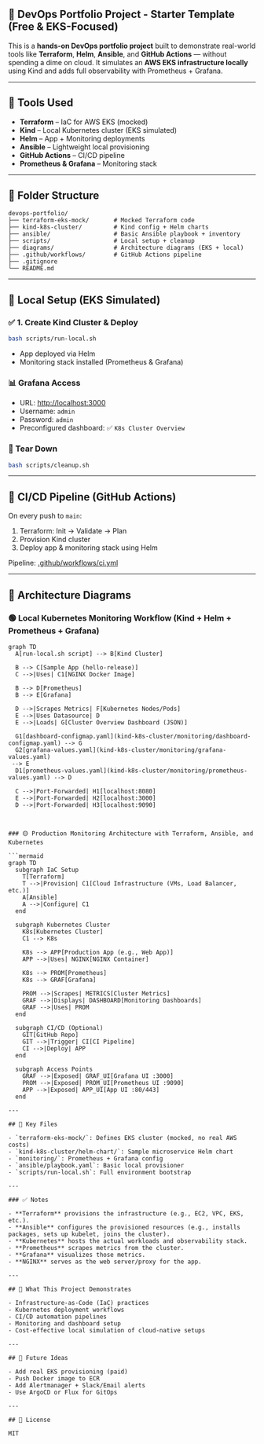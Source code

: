## 💼 DevOps Portfolio Project - Starter Template (Free & EKS-Focused)

This is a **hands-on DevOps portfolio project** built to demonstrate real-world tools like **Terraform**, **Helm**, **Ansible**, and **GitHub Actions** — without spending a dime on cloud. It simulates an **AWS EKS infrastructure locally** using Kind and adds full observability with Prometheus + Grafana.

---

## 🧰 Tools Used

- **Terraform** – IaC for AWS EKS (mocked)
- **Kind** – Local Kubernetes cluster (EKS simulated)
- **Helm** – App + Monitoring deployments
- **Ansible** – Lightweight local provisioning
- **GitHub Actions** – CI/CD pipeline
- **Prometheus & Grafana** – Monitoring stack

---

## 📁 Folder Structure

```
devops-portfolio/
├── terraform-eks-mock/       # Mocked Terraform code
├── kind-k8s-cluster/         # Kind config + Helm charts
├── ansible/                  # Basic Ansible playbook + inventory
├── scripts/                  # Local setup + cleanup
├── diagrams/                 # Architecture diagrams (EKS + local)
├── .github/workflows/        # GitHub Actions pipeline
├── .gitignore
└── README.md
```

---

## 🚀 Local Setup (EKS Simulated)

### ✅ 1. Create Kind Cluster & Deploy

```bash
bash scripts/run-local.sh
```

- App deployed via Helm  
- Monitoring stack installed (Prometheus & Grafana)

### 📊 Grafana Access

- URL: [http://localhost:3000](http://localhost:3000)  
- Username: `admin`  
- Password: `admin`  
- Preconfigured dashboard: ✅ `K8s Cluster Overview`

### 🧹 Tear Down

```bash
bash scripts/cleanup.sh
```

---

## 🔁 CI/CD Pipeline (GitHub Actions)

On every push to `main`:

1. Terraform: Init → Validate → Plan
2. Provision Kind cluster
3. Deploy app & monitoring stack using Helm

Pipeline: [.github/workflows/ci.yml](.github/workflows/ci.yml)

---

## 📐 Architecture Diagrams

### 🟢 Local Kubernetes Monitoring Workflow (Kind + Helm + Prometheus + Grafana)

```mermaid
graph TD
  A[run-local.sh script] --> B[Kind Cluster]
  
  B --> C[Sample App (hello-release)]
  C -->|Uses| C1[NGINX Docker Image]
  
  B --> D[Prometheus]
  B --> E[Grafana]

  D -->|Scrapes Metrics| F[Kubernetes Nodes/Pods]
  E -->|Uses Datasource| D
  E -->|Loads| G[Cluster Overview Dashboard (JSON)]

  G1[dashboard-configmap.yaml](kind-k8s-cluster/monitoring/dashboard-configmap.yaml) --> G
  G2[grafana-values.yaml](kind-k8s-cluster/monitoring/grafana-values.yaml)
 --> E
  D1[prometheus-values.yaml](kind-k8s-cluster/monitoring/prometheus-values.yaml) --> D

  C -->|Port-Forwarded| H1[localhost:8080]
  E -->|Port-Forwarded| H2[localhost:3000]
  D -->|Port-Forwarded| H3[localhost:9090]



### 🟡 Production Monitoring Architecture with Terraform, Ansible, and Kubernetes

```mermaid
graph TD
  subgraph IaC Setup
    T[Terraform]
    T -->|Provision| C1[Cloud Infrastructure (VMs, Load Balancer, etc.)]
    A[Ansible]
    A -->|Configure| C1
  end

  subgraph Kubernetes Cluster
    K8s[Kubernetes Cluster]
    C1 --> K8s

    K8s --> APP[Production App (e.g., Web App)]
    APP -->|Uses| NGINX[NGINX Container]

    K8s --> PROM[Prometheus]
    K8s --> GRAF[Grafana]

    PROM -->|Scrapes| METRICS[Cluster Metrics]
    GRAF -->|Displays| DASHBOARD[Monitoring Dashboards]
    GRAF -->|Uses| PROM
  end

  subgraph CI/CD (Optional)
    GIT[GitHub Repo]
    GIT -->|Trigger| CI[CI Pipeline]
    CI -->|Deploy| APP
  end

  subgraph Access Points
    GRAF -->|Exposed| GRAF_UI[Grafana UI :3000]
    PROM -->|Exposed| PROM_UI[Prometheus UI :9090]
    APP -->|Exposed| APP_UI[App UI :80/443]
  end

---

## 📂 Key Files

- `terraform-eks-mock/`: Defines EKS cluster (mocked, no real AWS costs)
- `kind-k8s-cluster/helm-chart/`: Sample microservice Helm chart
- `monitoring/`: Prometheus + Grafana config
- `ansible/playbook.yaml`: Basic local provisioner
- `scripts/run-local.sh`: Full environment bootstrap

---

### ✅ Notes

- **Terraform** provisions the infrastructure (e.g., EC2, VPC, EKS, etc.).
- **Ansible** configures the provisioned resources (e.g., installs packages, sets up kubelet, joins the cluster).
- **Kubernetes** hosts the actual workloads and observability stack.
- **Prometheus** scrapes metrics from the cluster.
- **Grafana** visualizes those metrics.
- **NGINX** serves as the web server/proxy for the app.

---

## 🎯 What This Project Demonstrates

- Infrastructure-as-Code (IaC) practices
- Kubernetes deployment workflows
- CI/CD automation pipelines
- Monitoring and dashboard setup
- Cost-effective local simulation of cloud-native setups

---

## 📌 Future Ideas

- Add real EKS provisioning (paid)
- Push Docker image to ECR
- Add Alertmanager + Slack/Email alerts
- Use ArgoCD or Flux for GitOps

---

## 📄 License

MIT
